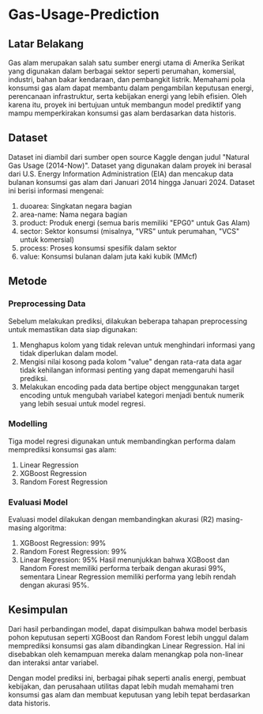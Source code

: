 # Gas-Usage-Prediction

## Latar Belakang
Gas alam merupakan salah satu sumber energi utama di Amerika Serikat yang digunakan dalam berbagai sektor seperti perumahan, komersial, industri, bahan bakar kendaraan, dan pembangkit listrik. Memahami pola konsumsi gas alam dapat membantu dalam pengambilan keputusan energi, perencanaan infrastruktur, serta kebijakan energi yang lebih efisien. Oleh karena itu, proyek ini bertujuan untuk membangun model prediktif yang mampu memperkirakan konsumsi gas alam berdasarkan data historis.

## Dataset
Dataset ini diambil dari sumber open source Kaggle dengan judul "Natural Gas Usage (2014-Now)". Dataset yang digunakan dalam proyek ini berasal dari U.S. Energy Information Administration (EIA) dan mencakup data bulanan konsumsi gas alam dari Januari 2014 hingga Januari 2024. Dataset ini berisi informasi mengenai:
1. duoarea: Singkatan negara bagian
2. area-name: Nama negara bagian
3. product: Produk energi (semua baris memiliki "EPG0" untuk Gas Alam)
4. sector: Sektor konsumsi (misalnya, "VRS" untuk perumahan, "VCS" untuk komersial)
5. process: Proses konsumsi spesifik dalam sektor
6. value: Konsumsi bulanan dalam juta kaki kubik (MMcf)

## Metode
### Preprocessing Data
Sebelum melakukan prediksi, dilakukan beberapa tahapan preprocessing untuk memastikan data siap digunakan:
1. Menghapus kolom yang tidak relevan untuk menghindari informasi yang tidak diperlukan dalam model.
2. Mengisi nilai kosong pada kolom "value" dengan rata-rata data agar tidak kehilangan informasi penting yang dapat memengaruhi hasil prediksi.
3. Melakukan encoding pada data bertipe object menggunakan target encoding untuk mengubah variabel kategori menjadi bentuk numerik yang lebih sesuai untuk model regresi.

### Modelling
Tiga model regresi digunakan untuk membandingkan performa dalam memprediksi konsumsi gas alam:
1. Linear Regression
2. XGBoost Regression
3. Random Forest Regression

### Evaluasi Model
Evaluasi model dilakukan dengan membandingkan akurasi (R2) masing-masing algoritma:
1. XGBoost Regression: 99%
2. Random Forest Regression: 99%
3. Linear Regression: 95%
Hasil menunjukkan bahwa XGBoost dan Random Forest memiliki performa terbaik dengan akurasi 99%, sementara Linear Regression memiliki performa yang lebih rendah dengan akurasi 95%.

## Kesimpulan
Dari hasil perbandingan model, dapat disimpulkan bahwa model berbasis pohon keputusan seperti XGBoost dan Random Forest lebih unggul dalam memprediksi konsumsi gas alam dibandingkan Linear Regression. Hal ini disebabkan oleh kemampuan mereka dalam menangkap pola non-linear dan interaksi antar variabel.

Dengan model prediksi ini, berbagai pihak seperti analis energi, pembuat kebijakan, dan perusahaan utilitas dapat lebih mudah memahami tren konsumsi gas alam dan membuat keputusan yang lebih tepat berdasarkan data historis.
